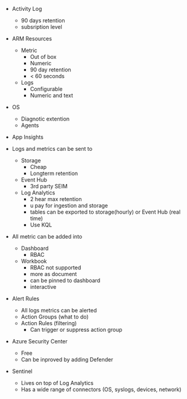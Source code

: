 * Activity Log
    - 90 days retention
    - subsription level

* ARM Resources
    - Metric
        - Out of box
        - Numeric
        - 90 day retention
        - < 60 seconds 
    - Logs 
        - Configurable
        - Numeric and text

* OS
    - Diagnotic extention
    - Agents

* App Insights

- Logs and metrics can be sent to
    - Storage 
        - Cheap 
        - Longterm retention
    - Event Hub  
        - 3rd party SEIM
    - Log Analytics
        - 2 hear max retention 
        - u pay for ingestion and storage
        - tables can be exported to storage(hourly) or Event Hub (real time)
        - Use KQL

- All metric can be added into
    - Dashboard
        - RBAC
    - Workbook
        - RBAC not supported
        - more as document
        - can be pinned to dashboard
        - interactive

        
* Alert Rules
    - All logs metrics can be alerted
    - Action Groups (what to do)
    - Action Rules (filtering)
        - Can trigger or suppress action group

* Azure Security Center
    - Free
    - Can be inproved by adding Defender

* Sentinel
    - Lives on top of Log Analytics
    - Has a wide range of connectors (OS, syslogs, devices, network)
